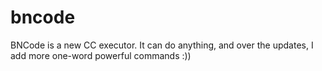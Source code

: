 # bncode
BNCode is a new CC executor. It can do anything, and over the updates, I add more one-word powerful commands :))
